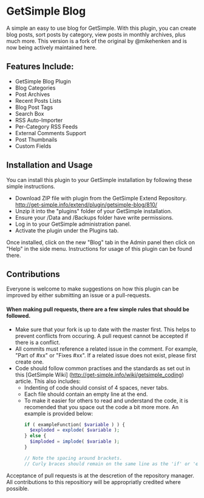 # GetSimple Blog
A simple an easy to use blog for GetSimple. With this plugin, you can create blog posts, sort posts by category, view posts in monthly archives, plus much more. This version is a fork of the original by @mikehenken and is now being actively maintained here.

## Features Include:
- GetSimple Blog Plugin
- Blog Categories
- Post Archives
- Recent Posts Lists
- Blog Post Tags
- Search Box
- RSS Auto-Importer
- Per-Category RSS Feeds
- External Comments Support
- Post Thumbnails
- Custom Fields

## Installation and Usage
You can install this plugin to your GetSimple installation by following these simple instructions.

- Download ZIP file with plugin from the GetSimple Extend Repository.
  http://get-simple.info/extend/plugin/getsimple-blog/810/
- Unzip it into the "plugins" folder of your GetSimple installation.
- Ensure your /Data and /Backups folder have write permissions.
- Log in to your GetSimple administration panel.
- Activate the plugin under the Plugins tab.

Once installed, click on the new "Blog" tab in the Admin panel then click on "Help" in the side menu. Instructions for usage of this plugin can be found there.

## Contributions
Everyone is welcome to make suggestions on how this plugin can be improved by either submitting an issue or a pull-requests.

#### When making pull requests, there are a few simple rules that should be followed.
- Make sure that your fork is up to date with the master first. This helps to prevent conflicts from occuring. A pull request cannot be accepted if there is a conflict.
- All commits must reference a related issue in the comment. For example, "Part of #xx" or "Fixes #xx". If a related issue does not exist, please first create one.
- Code should follow common practises and the standards as set out in this [GetSimple Wiki] (http://get-simple.info/wiki/getsimple_coding) article. This also includes:
  - Indenting of code should consist of 4 spaces, never tabs.
  - Each file should contain an empty line at the end.
  - To make it easier for others to read and understand the code, it is recomended that you space out the code a bit more more. An example is provided below:
    ```php
    if ( exampleFunction( $variable ) ) {
      $exploded = explode( $variable );
    } else {
      $imploded = implode( $variable );
    }
    
    // Note the spacing around brackets.
    // Curly braces should remain on the same line as the 'if' or 'else' statements.
    ```

Acceptance of pull requests is at the descretion of the repository manager. All contributions to this repositiory will be appropriatly credited where possible.
